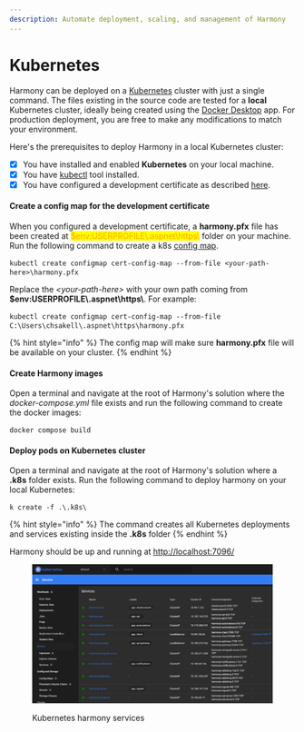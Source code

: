 ```yaml
---
description: Automate deployment, scaling, and management of Harmony
---
```


# Kubernetes

Harmony can be deployed on a [Kubernetes](https://kubernetes.io/) cluster with just a single command. The files existing in the source code are tested for a **local** Kubernetes cluster, ideally being created using the [Docker Desktop](https://www.docker.com/products/docker-desktop/) app. For production deployment, you are free to make any modifications to match your environment.

Here's the prerequisites to deploy Harmony in a local Kubernetes cluster:

* [x] You have installed and enabled **Kubernetes** on your local machine.
* [x] You have [kubectl](https://kubernetes.io/docs/tasks/tools/#kubectl) tool installed.
* [x] You have configured a development certificate as described [here](https://docs.harmony-teams.com/overview/setup/docker#create-and-trust-a-development-certificate).

#### Create a config map for the development certificate

When you configured a development certificate, a **harmony.pfx** file has been created at <mark style="color:orange;">$env:USERPROFILE\\.aspnet\https\\</mark> folder on your machine. Run the following command to create a k8s [config map](https://kubernetes.io/docs/concepts/configuration/configmap/).

```docker
kubectl create configmap cert-config-map --from-file <your-path-here>\harmony.pfx
```

Replace the _\<your-path-here>_ with your own path coming from **$env:USERPROFILE\\.aspnet\https\\**. For example:

```
kubectl create configmap cert-config-map --from-file C:\Users\chsakell\.aspnet\https\harmony.pfx
```

{% hint style="info" %}
The config map will make sure **harmony.pfx** file will be available on your cluster.
{% endhint %}

#### Create Harmony images

Open a terminal and navigate at the root of Harmony's solution where the _docker-compose.yml_ file exists and run the following command to create the docker images:

```docker
docker compose build
```

#### Deploy pods on Kubernetes cluster

Open a terminal and navigate at the root of Harmony's solution where a **.k8s** folder exists. Run the following command to deploy harmony on your local Kubernetes:

```docker
k create -f .\.k8s\
```

{% hint style="info" %}
The command creates all Kubernetes deployments and services existing inside the **.k8s** folder
{% endhint %}

Harmony should be up and running at [http://localhost:7096/](http://localhost:7096/)

<figure><img src="../../../.gitbook/assets/local-kubernetes.png" alt=""><figcaption><p>Kubernetes harmony services</p></figcaption></figure>
